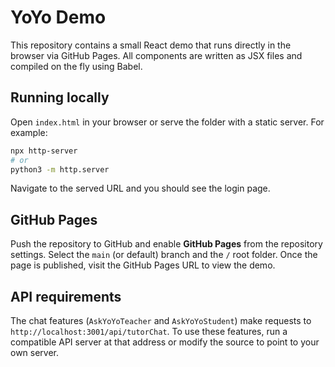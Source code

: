 # YoYo Demo

This repository contains a small React demo that runs directly in the browser via GitHub Pages. All components are written as JSX files and compiled on the fly using Babel.

## Running locally

Open `index.html` in your browser or serve the folder with a static server. For example:

```bash
npx http-server
# or
python3 -m http.server
```

Navigate to the served URL and you should see the login page.

## GitHub Pages

Push the repository to GitHub and enable **GitHub Pages** from the repository settings. Select the `main` (or default) branch and the `/` root folder. Once the page is published, visit the GitHub Pages URL to view the demo.

## API requirements

The chat features (`AskYoYoTeacher` and `AskYoYoStudent`) make requests to `http://localhost:3001/api/tutorChat`. To use these features, run a compatible API server at that address or modify the source to point to your own server.
